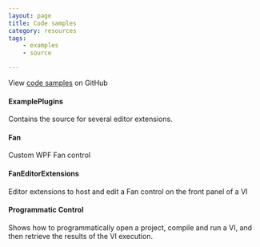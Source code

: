 ```yaml
---
layout: page
title: Code samples
category: resources
tags:
    - examples
    - source

---
```


View [code samples](https://github.com/ni/nidevlabs) on GitHub


#### ExamplePlugins
Contains the source for several editor extensions.

#### Fan

Custom WPF Fan control

#### FanEditorExtensions

Editor extensions to host and edit a Fan control on the front panel of a VI

#### Programmatic Control

Shows how to programmatically open a project, compile and run a VI, and then retrieve the results of the VI execution.